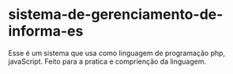 # sistema-de-gerenciamento-de-informa-es
Esse é um sistema que usa como linguagem de programação php, javaScript. Feito para a pratica e comprienção da linguagem.
